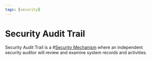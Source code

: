 ```yaml
---
tags: [security]
---
```


# Security Audit Trail

Security Audit Trail is a #[Security Mechanism](202209261402.md) where an
independent security auditor will review and examine system records and
activities.
